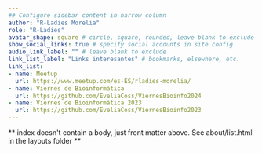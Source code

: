 ```yaml
---
## Configure sidebar content in narrow column
author: "R-Ladies Morelia"
role: "R-Ladies"
avatar_shape: square # circle, square, rounded, leave blank to exclude
show_social_links: true # specify social accounts in site config
audio_link_label: "" # leave blank to exclude
link_list_label: "Links interesantes" # bookmarks, elsewhere, etc.
link_list:
- name: Meetup
  url: https://www.meetup.com/es-ES/rladies-morelia/
- name: Viernes de Bioinformática
  url: https://github.com/EveliaCoss/ViernesBioinfo2024
- name: Viernes de Bioinformática 2023
  url: https://github.com/EveliaCoss/ViernesBioinfo2023
---
```


** index doesn't contain a body, just front matter above.
See about/list.html in the layouts folder **